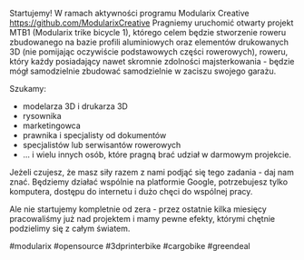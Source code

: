 Startujemy!
W ramach aktywności programu Modularix Creative https://github.com/ModularixCreative
Pragniemy uruchomić otwarty projekt MTB1 (Modularix trike bicycle 1), którego celem będzie stworzenie roweru zbudowanego na bazie profili aluminiowych oraz elementów drukowanych 3D (nie pomijając oczywiście podstawowych części rowerowych), roweru, który każdy posiadający nawet skromnie zdolności majsterkowania - będzie mógł samodzielnie zbudować samodzielnie w zaciszu swojego garażu.

Szukamy:
- modelarza 3D i drukarza 3D
- rysownika
- marketingowca
- prawnika i specjalisty od dokumentów
- specjalistów lub serwisantów rowerowych
- ...
i wielu innych osób, które pragną brać udział w darmowym projekcie. 

Jeżeli czujesz, że masz siły razem z nami podjąć się tego zadania - daj nam znać. Będziemy działać wspólnie na platformie Google, potrzebujesz tylko komputera, dostępu do internetu i dużo chęci do wspólnej pracy. 

Ale nie startujemy kompletnie od zera - przez ostatnie kilka miesięcy pracowaliśmy już nad projektem i mamy pewne efekty, którymi chętnie podzielimy się z całym światem.

#modularix #opensource #3dprinterbike #cargobike #greendeal
